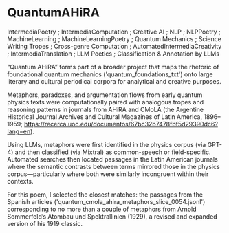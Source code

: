 # QuantumAHiRA
IntermediaPoetry ; IntermediaComputation ; Creative AI ; NLP ; NLPPoetry ; MachineLearning ; MachineLearningPoetry ; Quantum Mechanics ; Science Writing Tropes ; Cross-genre Computation ; AutomatedIntermediaCreativity ; IntermediaTranslation ; LLM Poetics ; Classification & Annotation by LLMs

“Quantum AHiRA” forms part of a broader project that maps the rhetoric of foundational quantum mechanics ('quantum_foundations_txt') onto large literary and cultural periodical corpora for analytical and creative purposes.

Metaphors, paradoxes, and argumentation flows from early quantum physics texts were computationally paired with analogous tropes and reasoning patterns in journals from AHiRA and CMoLA (the Argentine Historical Journal Archives and Cultural Magazines of Latin America, 1896–1959; https://recerca.uoc.edu/documentos/67bc32b7478fbf5d29390dc6?lang=en).

Using LLMs, metaphors were first identified in the physics corpus (via GPT-4) and then classified (via Mixtral) as common-speech or field-specific. Automated searches then located passages in the Latin American journals where the semantic contrasts between terms mirrored those in the physics corpus—particularly where both were similarly incongruent within their contexts.

For this poem, I selected the closest matches: the passages from the Spanish articles ('quantum_cmola_ahira_metaphors_slice_0054.jsonl') corresponding to no more than a couple of metaphors from Arnold Sommerfeld’s Atombau und Spektrallinien (1929), a revised and expanded version of his 1919 classic.
